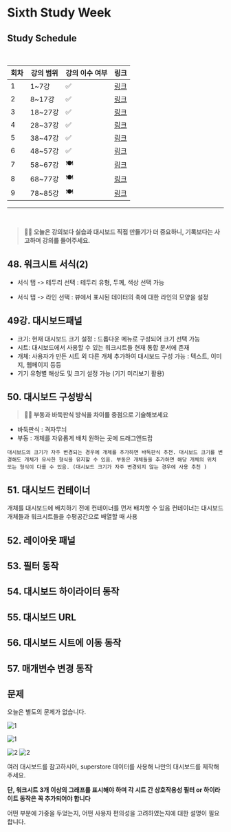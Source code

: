 # Sixth Study Week


## Study Schedule
<br>

| 회차 | 강의 범위   | 강의 이수 여부 | 링크                                                                                                     |
|------|-------------|----------------|--------------------------------------------------------------------------------------------------------|
| 1    | 1~7강       | ✅              | [링크](https://www.youtube.com/watch?v=AXkaUrJs-Ko&list=PL87tgIIryGsa5vdz6MsaOEF8PK-YqK3fz&index=84)    |
| 2    | 8~17강      | ✅              | [링크](https://www.youtube.com/watch?v=AXkaUrJs-Ko&list=PL87tgIIryGsa5vdz6MsaOEF8PK-YqK3fz&index=75)    |
| 3    | 18~27강     | ✅              | [링크](https://www.youtube.com/watch?v=AXkaUrJs-Ko&list=PL87tgIIryGsa5vdz6MsaOEF8PK-YqK3fz&index=65)    |
| 4    | 28~37강     | ✅              | [링크](https://www.youtube.com/watch?v=e6J0Ljd6h44&list=PL87tgIIryGsa5vdz6MsaOEF8PK-YqK3fz&index=55)    |
| 5    | 38~47강     | ✅              | [링크](https://www.youtube.com/watch?v=AXkaUrJs-Ko&list=PL87tgIIryGsa5vdz6MsaOEF8PK-YqK3fz&index=45)    |
| 6    | 48~57강     | ✅              | [링크](https://www.youtube.com/watch?v=AXkaUrJs-Ko&list=PL87tgIIryGsa5vdz6MsaOEF8PK-YqK3fz&index=35)    |
| 7    | 58~67강     | 🍽️             | [링크](https://www.youtube.com/watch?v=AXkaUrJs-Ko&list=PL87tgIIryGsa5vdz6MsaOEF8PK-YqK3fz&index=25)    |
| 8    | 68~77강     | 🍽️             | [링크](https://www.youtube.com/watch?v=AXkaUrJs-Ko&list=PL87tgIIryGsa5vdz6MsaOEF8PK-YqK3fz&index=15)    |
| 9    | 78~85강     | 🍽️             | [링크](https://www.youtube.com/watch?v=AXkaUrJs-Ko&list=PL87tgIIryGsa5vdz6MsaOEF8PK-YqK3fz&index=5)     |
---

<br/>
<!-- 여기까진 그대로 둬 주세요-->

> **🧞‍♀️ 오늘은 강의보다 실습과 대시보드 직접 만들기가 더 중요하니, 기록보다는 사고하며 강의를 들어주세요.**

## 48. 워크시트 서식(2)

- 서식 탭 -> 테두리 선택 : 테두리 유형, 두께, 색상 선택 가능

- 서식 탭 -> 라인 선택 : 뷰에서 표시된 데이터의 축에 대한 라인의 모양을 설정



## 49강. 대시보드패널

- 크기: 현재 대시보드 크기 설정 : 드롭다운 메뉴로 구성되어 크기 선택 가능
- 시트: 대시보드에서 사용할 수 있는 워크시트들 현재 통합 문서에 존재
- 개체: 사용자가 만든 시트 외 다른 개체 추가하여 대시보드 구성 가능 : 텍스트, 이미지, 웹페이지 등등
- 기기 유형별 해상도 및 크기 설정 가능 (기기 미리보기 활용)


## 50. 대시보드 구성방식

> **🧞‍♀️ 부동과 바둑판식 방식을 차이를 중점으로 기술해보세요**
- 바둑판식 : 격자무늬
- 부동 : 개체를 자유롭게 배치 원하는 곳에 드래그앤드랍
~~~
대시보드의 크기가 자주 변경되는 경우에 개체를 추가하면 바둑판식 추천. 대시보드 크기를 변경해도 개체가 유사한 형식을 유지할 수 있음. 부동은 개체들을 추가하면 해당 개체의 위치 또는 형식이 다를 수 있음. (대시보드 크기가 자주 변경되지 않는 경우에 사용 추천 )
~~~


## 51. 대시보드 컨테이너
개체를 대시보드에 배치하기 전에 컨테이너를 먼저 배치할 수 있음 컨테이너는 대시보드 개체들과 워크시트들을 수평공간으로 배열할 때 사용 

## 52. 레이아웃 패널


## 53. 필터 동작

<!-- 필터 동작에 대해 알게 된 점을 적어주세요 -->

## 54. 대시보드 하이라이터 동작

<!-- 하이라이터에 대해 알게 된 점을 적어주세요 -->


## 55. 대시보드 URL

<!-- URL에 대해 알게 된 점을 적어주세요 -->


## 56. 대시보드 시트에 이동 동작

<!-- 대시보드 시트에 이동에 대해 알게 된 점을 적어주세요!-->

## 57. 매개변수 변경 동작

<!-- 매개변수 변경 동작에 대해 알게 된 점을 적어주세요!-->

## 문제

오늘은 별도의 문제가 없습니다. 

![1](../study/img/3rd%20study/1688556627184.png)

![1](../study/img/3rd%20study/Global%20SuperStore%20Dashboard.png)

![2](../study/img/3rd%20study/images.jpeg)
![2](../study/img/3rd%20study/maxresdefault.jpg)

여러 대시보드를 참고하시어, superstore 데이터를 사용해 나만의 대시보드를 제작해주세요.

**단, 워크시트 3개 이상의 그래프를 표시해야 하며 각 시트 간 상호작용성 필터 or 하이라이트 동작은 꼭 추가되어야 합니다**

어떤 부분에 가중을 두었는지, 어떤 사용자 편의성을 고려하였는지에 대한 설명이 필요합니다.
